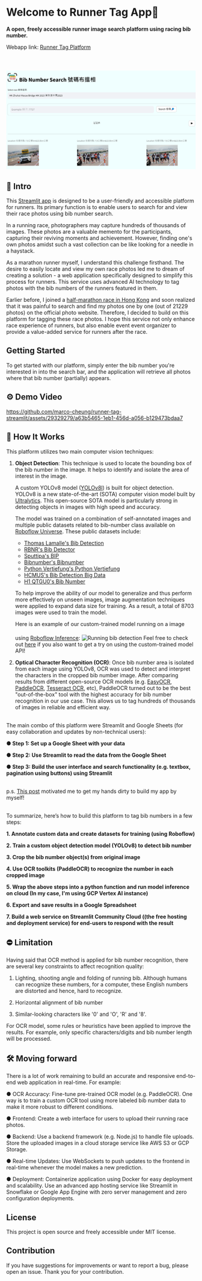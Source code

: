 # Welcome to Runner Tag App👋

**A open, freely accessible runner image search platform using racing bib number.**

Webapp link: [Runner Tag Platform](https://runner-tag.streamlit.app/)

<img src="https://github.com/marco-cheung/runner-tag-streamlit/blob/main/.streamlit/index_page.png" alt="Streamlit app" style="margin-top:40px"></img>

## 📌 Intro
This [Streamlit app](https://runner-tag.streamlit.app/) is designed to be a user-friendly and accessible platform for runners. Its primary function is to enable users to search for and view their race photos using bib number search.

In a running race, photographers may capture hundreds of thousands of images. These photos are a valuable memento for the participants, capturing their reviving moments and achievement. However, finding one's own photos amidst such a vast collection can be like looking for a needle in a haystack.

As a marathon runner myself, I understand this challenge firsthand. The desire to easily locate and view my own race photos led me to dream of creating a solution - a web application specifically designed to simplify this process for runners. This service uses advanced AI technology to tag photos with the bib numbers of the runners featured in them.

Earlier before, I joined a [half-marathon race in Hong Kong](https://www.hzmb-halfmarathon.com/) and soon realized that it was painful to search and find my photos one by one (out of 21229 photos) on the official photo website. Therefore, I decided to build on this platform for tagging these race photos. I hope this service not only enhance race experience of runners, but also enable event event organizer to provide a value-added service for runners after the race.

## Getting Started

To get started with our platform, simply enter the bib number you're interested in into the search bar, and the application will retrieve all photos where that bib number (partially) appears.

## ⚙️ Demo Video

https://github.com/marco-cheung/runner-tag-streamlit/assets/29329279/a63b5465-1eb1-456d-a056-b129473bdaa7

## 🎯 How It Works

This platform utilizes two main computer vision techniques:

1. **Object Detection**: This technique is used to locate the bounding box of the bib number in the image. It helps to identify and isolate the area of interest in the image.

    A custom YOLOv8 model ([YOLOv8l](https://github.com/ultralytics/assets/releases/download/v0.0.0/yolov8l.pt)) is built for object detection. YOLOv8 is a new state-of-the-art (SOTA) computer vision model built by [Ultralytics](https://github.com/ultralytics/ultralytics). This open-source SOTA model is particularly strong in detecting objects in images with high speed and accuracy.

    The model was trained on a combination of self-annotated images and multiple public datasets related to bib-number class available on [Roboflow Universe](https://universe.roboflow.com/). These public datasets include:

    - [Thomas Lamalle's Bib Detection](https://universe.roboflow.com/thomas-lamalle/bib-detection)
    - [RBNR's Bib Detector](https://universe.roboflow.com/rbnr/bib-detector)
    - [Sputtipa's BIP](https://universe.roboflow.com/sputtipa/bip)
    - [Bibnumber's Bibnumber](https://universe.roboflow.com/bibnumber/bibnumber)
    - [Python Vertiefung's Python Vertiefung](https://universe.roboflow.com/python-vertiefung/python-vertiefung)
    - [HCMUS's Bib Detection Big Data](https://universe.roboflow.com/hcmus-3p8wh/bib-detection-big-data)
    - [H1 QTGU0's Bib Number](https://universe.roboflow.com/h1-qtgu0/bib-number)

    To help improve the ability of our model to generalize and thus perform more effectively on unseen images, image augmentation techniques were applied to expand data size for training. As a result, a total of 8703 images were used to train the model.

    Here is an example of our custom-trained model running on a image using [Roboflow Inference](https://universe.roboflow.com/marco-cheung/bib-number-labeling/model/14): 
    <img src="https://github.com/marco-cheung/runner-tag-streamlit/blob/main/.streamlit/running-bib-detection.png" alt="Running bib detection" style="margin-top:20px"></img>
    Feel free to check out [here](https://universe.roboflow.com/marco-cheung/bib-number-labeling/model/14) if you also want to get a try on using the custom-trained model API!

2. **Optical Character Recognition (OCR)**: Once bib number area is isolated from each image using YOLOv8, OCR was used to detect and interpret the characters in the cropped bib number image. After comparing results from different open-source OCR models (e.g. [EasyOCR](https://github.com/JaidedAI/EasyOCR), [PaddleOCR](https://github.com/PaddlePaddle/PaddleOCR), [Tesseract OCR](https://github.com/tesseract-ocr/tesseract), etc), PaddleOCR turned out to be the best "out-of-the-box" tool with the highest accuracy for bib number recognition in our use case. This allows us to tag hundreds of thousands of images in reliable and efficient way.

<br/>The main combo of this platform were Streamlit and Google Sheets (for easy collaboration and updates by non-technical users):<br/>

**● Step 1: Set up a Google Sheet with your data**

**● Step 2: Use Streamlit to read the data from the Google Sheet**

**● Step 3: Build the user interface and search functionality (e.g. textbox, pagination using buttons) using Streamlit**

<br/>p.s. [This post](https://blog.streamlit.io/create-a-search-engine-with-streamlit-and-google-sheets/) motivated me to get my hands dirty to build my app by myself!<br/>

<br/>To summarize, here’s how to build this platform to tag bib numbers in a few steps:<br/>

**1. Annotate custom data and create datasets for training (using Roboflow)**

**2. Train a custom object detection model (YOLOv8) to detect bib number**

**3. Crop the bib number object(s) from original image**

**4. Use OCR toolkits (PaddleOCR) to recognize the number in each cropped image**

**5. Wrap the above steps into a python function and run model inference on cloud (In my case, I'm using GCP Vertex AI instance)**

**6. Export and save results in a Google Spreadsheet**

**7. Build a web service on Streamlit Community Cloud ((the free hosting and deployment service) for end-users to respond with the result**

## ⛔️ Limitation
Having said that OCR method is applied for bib number recognition, there are several key constraints to affect recognition quality:

1. Lighting, shooting angle and folding of running bib. Although humans can recognize these numbers, for a computer, these English numbers are distorted and hence, hard to recognize.

2. Horizontal alignment of bib number

3. Similar-looking characters like '0' and 'O', 'R' and '8'. 

For OCR model, some rules or heuristics have been applied to improve the results. For example, only specific characters/digits and bib number length will be processed.

## 🛠️ Moving forward

There is a lot of work remaining to build an accurate and responsive end-to-end web application in real-time. For example:

● OCR Accuracy: Fine-tune pre-trained OCR model (e.g. PaddleOCR). One way is to train a custom OCR tool using more labeled bib number data to make it more robust to different conditions.  


● Frontend: Create a web interface for users to upload their running race photos.


● Backend: Use a backend framework (e.g. Node.js) to handle file uploads. Store the uploaded images in a cloud storage service like AWS S3 or GCP Storage.


● Real-time Updates: Use WebSockets to push updates to the frontend in real-time whenever the model makes a new prediction.


● Deployment: Containerize application using Docker for easy deployment and scalability. Use an advanced app hosting service like Streamlit in Snowflake or Google App Engine with zero server management and zero configuration deployments.

## License

This project is open source and freely accessible under MIT license.

## Contribution

If you have suggestions for improvements or want to report a bug, please open an issue. Thank you for your contribution.
